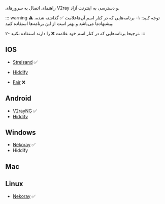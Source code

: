راهنمای اتصال به سرور‌های V2ray و دسترسی به اینترنت آزاد.

::: warning ⚠️ توجه کنید:
۱- برنامه‌هایی که در کنار اسم آن‌هاعلامت ✅ گذاشته شده، پیشنهاد‌ما می‌باشد و بهتر است از این برنامه‌ها استفاده کنید.

۲- ترجیحا برنامه‌هایی که در کنار اسم خود علامت ❌ را دارند استفاده نکنید.
:::

## IOS

 - [Streisand](https://vpnhelp.github.io/docs/streisand) ✅

 - [Hiddify](https://vpnhelp.github.io/docs/hiddify)

 - [Fair](https://vpnhelp.github.io/docs/fair) ❌

## Android

 - [V2rayNG](https://vpnhelp.github.io/docs/v2rayNG) ✅
 - [Hiddify](https://vpnhelp.github.io/docs/hiddify)

## Windows
 - [Nekoray](https://vpnhelp.github.io/docs/nekoray-win) ✅
 - Hiddify

## Mac

## Linux
 - [Nekoray](https://vpnhelp.github.io/docs/nekoray-win) ✅


